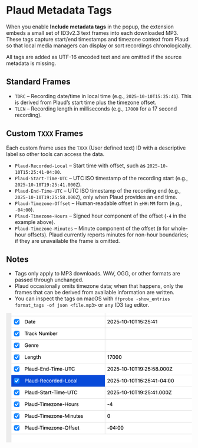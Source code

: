 # Plaud Metadata Tags

When you enable **Include metadata tags** in the popup, the extension embeds a small set of ID3v2.3 text frames into each downloaded MP3. These tags capture start/end timestamps and timezone context from Plaud so that local media managers can display or sort recordings chronologically.

All tags are added as UTF-16 encoded text and are omitted if the source metadata is missing.

## Standard Frames

- `TDRC` – Recording date/time in local time (e.g., `2025-10-10T15:25:41`). This is derived from Plaud’s start time plus the timezone offset.
- `TLEN` – Recording length in milliseconds (e.g., `17000` for a 17 second recording).

## Custom `TXXX` Frames

Each custom frame uses the `TXXX` (User defined text) ID with a descriptive label so other tools can access the data.

- `Plaud-Recorded-Local` – Start time with offset, such as `2025-10-10T15:25:41-04:00`.
- `Plaud-Start-Time-UTC` – UTC ISO timestamp of the recording start (e.g., `2025-10-10T19:25:41.000Z`).
- `Plaud-End-Time-UTC` – UTC ISO timestamp of the recording end (e.g., `2025-10-10T19:25:58.000Z`), only when Plaud provides an end time.
- `Plaud-Timezone-Offset` – Human-readable offset in `±HH:MM` form (e.g., `-04:00`).
- `Plaud-Timezone-Hours` – Signed hour component of the offset (`-4` in the example above).
- `Plaud-Timezone-Minutes` – Minute component of the offset (`0` for whole-hour offsets). Plaud currently reports minutes for non-hour boundaries; if they are unavailable the frame is omitted.

## Notes

- Tags only apply to MP3 downloads. WAV, OGG, or other formats are passed through unchanged.
- Plaud occasionally omits timezone data; when that happens, only the frames that can be derived from available information are written.
- You can inspect the tags on macOS with `ffprobe -show_entries format_tags -of json <file.mp3>` or any ID3 tag editor.

![METATAGS](screenshots/meta-tags.png)